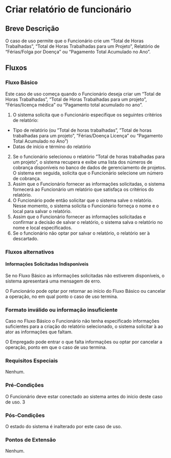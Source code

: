 # Criar relatório de funcionário
## Breve Descrição
O caso de uso permite que o Funcionário crie um “Total de Horas Trabalhadas”, “Total de Horas Trabalhadas para um Projeto”, Relatório de “Férias/Folga por Doença” ou “Pagamento Total Acumulado no Ano”.

## Fluxos
### Fluxo Básico
Este caso de uso começa quando o Funcionário deseja criar um “Total de Horas Trabalhadas”, “Total de Horas Trabalhadas para um projeto”, “Férias/licença médica” ou “Pagamento total acumulado no ano”.

1. O sistema solicita que o Funcionário especifique os seguintes critérios de relatório: 
 - Tipo de relatório (ou ”Total de horas trabalhadas”, ”Total de horas trabalhadas para um projeto”, ”Férias/Doença Licença” ou “Pagamento Total Acumulado no Ano”) 
  - Datas de início e término do relatório
2. Se o funcionário selecionou o relatório ”Total de horas trabalhadas para um projeto”, o sistema recupera e exibe uma lista dos números de cobrança disponíveis no banco de dados de gerenciamento de projetos. O sistema em seguida, solicita que o Funcionário selecione um número de cobrança.
3. Assim que o Funcionário fornecer as informações solicitadas, o sistema fornecerá ao Funcionário um relatório que satisfaça os critérios do relatório.
4. O Funcionário pode então solicitar que o sistema salve o relatório. Nesse momento, o sistema solicita o Funcionário forneça o nome e o local para salvar o relatório.
5. Assim que o Funcionário fornecer as informações solicitadas e confirmar a decisão de salvar o relatório, o sistema salva o relatório no nome e local especificados.
6. Se o funcionário não optar por salvar o relatório, o relatório ser ́a descartado.
### Fluxos alternativos
#### Informações Solicitadas Indisponíveis
Se no Fluxo Básico as informações solicitadas não estiverem disponíveis, o sistema apresentará uma mensagem de erro. 

O Funcionário pode optar por retornar ao início do Fluxo Básico ou cancelar a operação, no em qual ponto o caso de uso termina.

### Formato inválido ou informação insuficiente
Caso no Fluxo Básico o Funcionário não tenha especificado informações suficientes para a criação do relatório selecionado, o sistema solicitar ́a ao ator as informações que
faltam. 

O Empregado pode entrar o que falta informações ou optar por cancelar a operação, ponto em que o caso de uso termina.

### Requisitos Especiais
Nenhum.
### Pré-Condições
O Funcionário deve estar conectado ao sistema antes do início deste caso de uso.
3
### Pós-Condições
O estado do sistema é inalterado por este caso de uso.
### Pontos de Extensão
Nenhum.